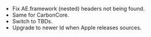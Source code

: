 * Fix AE.framework (nested) headers not being found.
* Same for CarbonCore.
* Switch to TBDs.
* Upgrade to newer ld when Apple releases sources.
